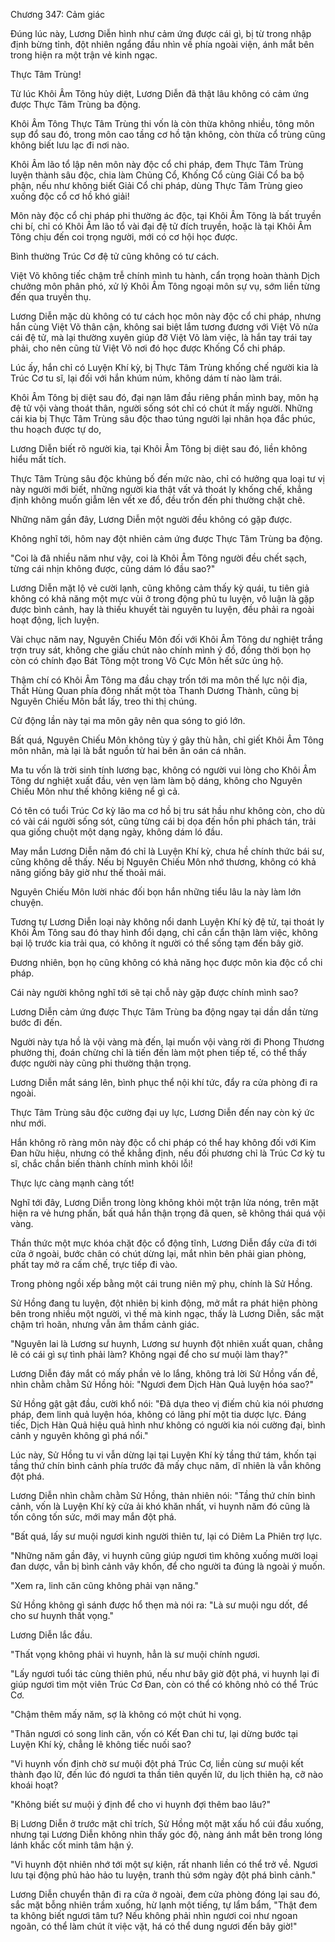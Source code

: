 




Chương 347: Cảm giác


Đúng lúc này, Lương Diễn hình như cảm ứng được cái gì, bị từ trong nhập định bừng tỉnh, đột nhiên ngẩng đầu nhìn về phía ngoài viện, ánh mắt bên trong hiện ra một trận vẻ kinh ngạc.

Thực Tâm Trùng!

Từ lúc Khôi Âm Tông hủy diệt, Lương Diễn đã thật lâu không có cảm ứng được Thực Tâm Trùng ba động.

Khôi Âm Tông Thực Tâm Trùng thi vốn là còn thừa không nhiều, tông môn sụp đổ sau đó, trong môn cao tầng cơ hồ tận không, còn thừa cổ trùng cũng không biết lưu lạc đi nơi nào.

Khôi Âm lão tổ lập nên môn này độc cổ chi pháp, đem Thực Tâm Trùng luyện thành sâu độc, chia làm Chủng Cổ, Khống Cổ cùng Giải Cổ ba bộ phận, nếu như không biết Giải Cổ chi pháp, dùng Thực Tâm Trùng gieo xuống độc cổ cơ hồ khó giải!

Môn này độc cổ chi pháp phi thường ác độc, tại Khôi Âm Tông là bất truyền chi bí, chỉ có Khôi Âm lão tổ vài đại đệ tử đích truyền, hoặc là tại Khôi Âm Tông chịu đến coi trọng người, mới có cơ hội học được.

Bình thường Trúc Cơ đệ tử cũng không có tư cách.

Việt Võ không tiếc chậm trễ chính mình tu hành, cẩn trọng hoàn thành Dịch chưởng môn phân phó, xử lý Khôi Âm Tông ngoại môn sự vụ, sớm liền từng đến qua truyền thụ.

Lương Diễn mặc dù không có tư cách học môn này độc cổ chi pháp, nhưng hắn cùng Việt Võ thân cận, không sai biệt lắm tương đương với Việt Võ nửa cái đệ tử, mà lại thường xuyên giúp đỡ Việt Võ làm việc, là hắn tay trái tay phải, cho nên cũng từ Việt Võ nơi đó học được Khống Cổ chi pháp.

Lúc ấy, hắn chỉ có Luyện Khí kỳ, bị Thực Tâm Trùng khống chế người kia là Trúc Cơ tu sĩ, lại đối với hắn khúm núm, không dám tí nào làm trái.

Khôi Âm Tông bị diệt sau đó, đại nạn lâm đầu riêng phần mình bay, môn hạ đệ tử vội vàng thoát thân, người sống sót chỉ có chút ít mấy người. Những cái kia bị Thực Tâm Trùng sâu độc thao túng người lại nhân họa đắc phúc, thu hoạch được tự do,

Lương Diễn biết rõ người kia, tại Khôi Âm Tông bị diệt sau đó, liền không hiểu mất tích.

Thực Tâm Trùng sâu độc khủng bố đến mức nào, chỉ có hưởng qua loại tư vị này người mới biết, những người kia thật vất vả thoát ly khống chế, khẳng định không muốn giẫm lên vết xe đổ, đều trốn đến phi thường chặt chẽ.

Những năm gần đây, Lương Diễn một người đều không có gặp được.

Không nghĩ tới, hôm nay đột nhiên cảm ứng được Thực Tâm Trùng ba động.

"Coi là đã nhiều năm như vậy, coi là Khôi Âm Tông người đều chết sạch, từng cái nhịn không được, cũng dám ló đầu sao?"

Lương Diễn mặt lộ vẻ cười lạnh, cũng không cảm thấy kỳ quái, tu tiên giả không có khả năng một mực vùi ở trong động phủ tu luyện, vô luận là gặp được bình cảnh, hay là thiếu khuyết tài nguyên tu luyện, đều phải ra ngoài hoạt động, lịch luyện.

Vài chục năm nay, Nguyên Chiếu Môn đối với Khôi Âm Tông dư nghiệt trắng trợn truy sát, không che giấu chút nào chính mình ý đồ, đồng thời bọn họ còn có chính đạo Bát Tông một trong Vô Cực Môn hết sức ủng hộ.

Thậm chí có Khôi Âm Tông ma đầu chạy trốn tới ma môn thế lực nội địa, Thất Hùng Quan phía đông nhất một tòa Thanh Dương Thành, cũng bị Nguyên Chiếu Môn bắt lấy, treo thi thị chúng.

Cử động lần này tại ma môn gây nên qua sóng to gió lớn.

Bất quá, Nguyên Chiếu Môn không tùy ý gây thù hằn, chỉ giết Khôi Âm Tông môn nhân, mà lại là bắt nguồn từ hai bên ân oán cá nhân.

Ma tu vốn là trời sinh tính lương bạc, không có người vui lòng cho Khôi Âm Tông dư nghiệt xuất đầu, vẻn vẹn làm làm bộ dáng, không cho Nguyên Chiếu Môn như thế không kiêng nể gì cả.

Có tên có tuổi Trúc Cơ kỳ lão ma cơ hồ bị tru sát hầu như không còn, cho dù có vài cái người sống sót, cũng từng cái bị dọa đến hồn phi phách tán, trải qua giống chuột một dạng ngày, không dám ló đầu.

May mắn Lương Diễn năm đó chỉ là Luyện Khí kỳ, chưa hề chính thức bái sư, cũng không dễ thấy. Nếu bị Nguyên Chiếu Môn nhớ thương, không có khả năng giống bây giờ như thế thoải mái.

Nguyên Chiếu Môn lười nhác đối bọn hắn những tiểu lâu la này làm lớn chuyện.

Tương tự Lương Diễn loại này không nổi danh Luyện Khí kỳ đệ tử, tại thoát ly Khôi Âm Tông sau đó thay hình đổi dạng, chỉ cần cẩn thận làm việc, không bại lộ trước kia trải qua, có không ít người có thể sống tạm đến bây giờ.

Đương nhiên, bọn họ cũng không có khả năng học được môn kia độc cổ chi pháp.

Cái này người không nghĩ tới sẽ tại chỗ này gặp được chính mình sao?

Lương Diễn cảm ứng được Thực Tâm Trùng ba động ngay tại dần dần từng bước đi đến.

Người này tựa hồ là vội vàng mà đến, lại muốn vội vàng rời đi Phong Thương phường thị, đoán chừng chỉ là tiến đến làm một phen tiếp tế, có thể thấy được người này cũng phi thường thận trọng.

Lương Diễn mắt sáng lên, bình phục thể nội khí tức, đẩy ra cửa phòng đi ra ngoài.

Thực Tâm Trùng sâu độc cường đại uy lực, Lương Diễn đến nay còn ký ức như mới.

Hắn không rõ ràng môn này độc cổ chi pháp có thể hay không đối với Kim Đan hữu hiệu, nhưng có thể khẳng định, nếu đối phương chỉ là Trúc Cơ kỳ tu sĩ, chắc chắn biến thành chính mình khôi lỗi!

Thực lực càng mạnh càng tốt!

Nghĩ tới đây, Lương Diễn trong lòng không khỏi một trận lửa nóng, trên mặt hiện ra vẻ hưng phấn, bất quá hắn thận trọng đã quen, sẽ không thái quá vội vàng.

Thần thức một mực khóa chặt độc cổ động tĩnh, Lương Diễn đẩy cửa đi tới cửa ở ngoài, bước chân có chút dừng lại, mắt nhìn bên phải gian phòng, phất tay mở ra cấm chế, trực tiếp đi vào.

Trong phòng ngồi xếp bằng một cái trung niên mỹ phụ, chính là Sử Hồng.

Sử Hồng đang tu luyện, đột nhiên bị kinh động, mở mắt ra phát hiện phòng bên trong nhiều một người, vì thế mà kinh ngạc, thấy là Lương Diễn, sắc mặt chậm trì hoãn, nhưng vẫn âm thầm cảnh giác.

"Nguyên lai là Lương sư huynh, Lương sư huynh đột nhiên xuất quan, chẳng lẽ có cái gì sự tình phải làm? Không ngại để cho sư muội làm thay?"

Lương Diễn đáy mắt có mấy phần vẻ lo lắng, không trả lời Sử Hồng vấn đề, nhìn chằm chằm Sử Hồng hỏi: "Ngươi đem Dịch Hàn Quả luyện hóa sao?"

Sử Hồng gật gật đầu, cười khổ nói: "Đã dựa theo vị điếm chủ kia nói phương pháp, đem linh quả luyện hóa, không có lãng phí một tia dược lực. Đáng tiếc, Dịch Hàn Quả hiệu quả hình như không có người kia nói cường đại, bình cảnh y nguyên không gì phá nổi."

Lúc này, Sử Hồng tu vi vẫn dừng lại tại Luyện Khí kỳ tầng thứ tám, khốn tại tầng thứ chín bình cảnh phía trước đã mấy chục năm, dĩ nhiên là vẫn không đột phá.

Lương Diễn nhìn chằm chằm Sử Hồng, thản nhiên nói: "Tầng thứ chín bình cảnh, vốn là Luyện Khí kỳ cửa ải khó khăn nhất, vi huynh năm đó cũng là tốn công tốn sức, mới may mắn đột phá.

"Bất quá, lấy sư muội ngươi kinh người thiên tư, lại có Diêm La Phiên trợ lực.

"Những năm gần đây, vi huynh cũng giúp ngươi tìm không xuống mười loại đan dược, vẫn bị bình cảnh vây khốn, để cho người ta đúng là ngoài ý muốn.

"Xem ra, linh căn cũng không phải vạn năng."

Sử Hồng không gì sánh được hổ thẹn mà nói ra: "Là sư muội ngu dốt, để cho sư huynh thất vọng."

Lương Diễn lắc đầu.

"Thất vọng không phải vì huynh, hẳn là sư muội chính ngươi.

"Lấy ngươi tuổi tác cùng thiên phú, nếu như bây giờ đột phá, vi huynh lại đi giúp ngươi tìm một viên Trúc Cơ Đan, còn có thể có không nhỏ có thể Trúc Cơ.

"Chậm thêm mấy năm, sợ là không có một chút hi vọng.

"Thân ngươi có song linh căn, vốn có Kết Đan chi tư, lại dừng bước tại Luyện Khí kỳ, chẳng lẽ không tiếc nuối sao?

"Vi huynh vốn định chờ sư muội đột phá Trúc Cơ, liền cùng sư muội kết thành đạo lữ, đến lúc đó ngươi ta thần tiên quyến lữ, du lịch thiên hạ, cỡ nào khoái hoạt?

"Không biết sư muội ý định để cho vi huynh đợi thêm bao lâu?"

Bị Lương Diễn ở trước mặt chỉ trích, Sử Hồng một mặt xấu hổ cúi đầu xuống, nhưng tại Lương Diễn không nhìn thấy góc độ, nàng ánh mắt bên trong lóng lánh khắc cốt minh tâm hận ý.

"Vi huynh đột nhiên nhớ tới một sự kiện, rất nhanh liền có thể trở về. Ngươi lưu tại động phủ hảo hảo tu luyện, tranh thủ sớm ngày đột phá bình cảnh."

Lương Diễn chuyển thân đi ra cửa ở ngoài, đem cửa phòng đóng lại sau đó, sắc mặt bỗng nhiên trầm xuống, hừ lạnh một tiếng, tự lẩm bẩm, "Thật đem ta không biết ngươi tâm tư? Nếu không phải nhìn ngươi coi như ngoan ngoãn, có thể làm chút ít việc vặt, há có thể dung ngươi đến bây giờ!"




